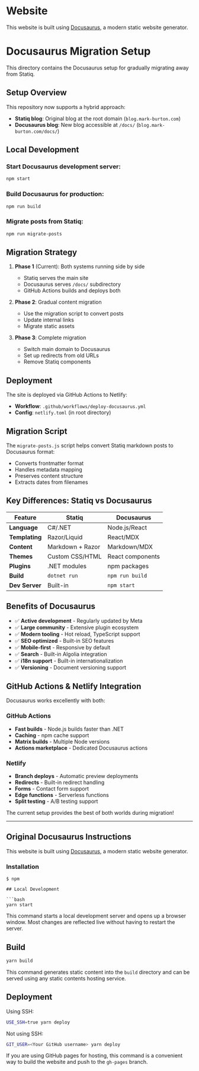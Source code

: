 # Website

This website is built using [Docusaurus](https://docusaurus.io/), a modern static website generator.

# Docusaurus Migration Setup

This directory contains the Docusaurus setup for gradually migrating away from Statiq.

## Setup Overview

This repository now supports a hybrid approach:
- **Statiq blog**: Original blog at the root domain (`blog.mark-burton.com`)
- **Docusaurus blog**: New blog accessible at `/docs/` (`blog.mark-burton.com/docs/`)

## Local Development

### Start Docusaurus development server:
```bash
npm start
```

### Build Docusaurus for production:
```bash
npm run build
```

### Migrate posts from Statiq:
```bash
npm run migrate-posts
```

## Migration Strategy

1. **Phase 1** (Current): Both systems running side by side
   - Statiq serves the main site
   - Docusaurus serves `/docs/` subdirectory
   - GitHub Actions builds and deploys both

2. **Phase 2**: Gradual content migration
   - Use the migration script to convert posts
   - Update internal links
   - Migrate static assets

3. **Phase 3**: Complete migration
   - Switch main domain to Docusaurus
   - Set up redirects from old URLs
   - Remove Statiq components

## Deployment

The site is deployed via GitHub Actions to Netlify:
- **Workflow**: `.github/workflows/deploy-docusaurus.yml`
- **Config**: `netlify.toml` (in root directory)

## Migration Script

The `migrate-posts.js` script helps convert Statiq markdown posts to Docusaurus format:

- Converts frontmatter format
- Handles metadata mapping
- Preserves content structure
- Extracts dates from filenames

## Key Differences: Statiq vs Docusaurus

| Feature | Statiq | Docusaurus |
|---------|---------|------------|
| **Language** | C#/.NET | Node.js/React |
| **Templating** | Razor/Liquid | React/MDX |
| **Content** | Markdown + Razor | Markdown/MDX |
| **Themes** | Custom CSS/HTML | React components |
| **Plugins** | .NET modules | npm packages |
| **Build** | `dotnet run` | `npm run build` |
| **Dev Server** | Built-in | `npm start` |

## Benefits of Docusaurus

- ✅ **Active development** - Regularly updated by Meta
- ✅ **Large community** - Extensive plugin ecosystem
- ✅ **Modern tooling** - Hot reload, TypeScript support
- ✅ **SEO optimized** - Built-in SEO features
- ✅ **Mobile-first** - Responsive by default
- ✅ **Search** - Built-in Algolia integration
- ✅ **i18n support** - Built-in internationalization
- ✅ **Versioning** - Document versioning support

## GitHub Actions & Netlify Integration

Docusaurus works excellently with both:

### GitHub Actions
- **Fast builds** - Node.js builds faster than .NET
- **Caching** - npm cache support
- **Matrix builds** - Multiple Node versions
- **Actions marketplace** - Dedicated Docusaurus actions

### Netlify
- **Branch deploys** - Automatic preview deployments
- **Redirects** - Built-in redirect handling
- **Forms** - Contact form support
- **Edge functions** - Serverless functions
- **Split testing** - A/B testing support

The current setup provides the best of both worlds during migration!

---

## Original Docusaurus Instructions

This website is built using [Docusaurus](https://docusaurus.io/), a modern static website generator.

### Installation

```
$ npm

## Local Development

```bash
yarn start
```

This command starts a local development server and opens up a browser window. Most changes are reflected live without having to restart the server.

## Build

```bash
yarn build
```

This command generates static content into the `build` directory and can be served using any static contents hosting service.

## Deployment

Using SSH:

```bash
USE_SSH=true yarn deploy
```

Not using SSH:

```bash
GIT_USER=<Your GitHub username> yarn deploy
```

If you are using GitHub pages for hosting, this command is a convenient way to build the website and push to the `gh-pages` branch.
